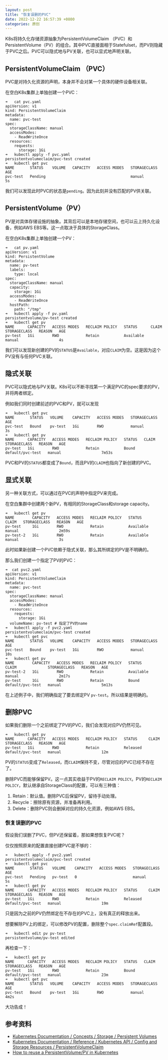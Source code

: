 ```yaml
---
layout: post
title: "恢复误删的PVC"
date: 2022-12-22 16:57:39 +0800
categories: 原创
---
```


K8s将持久化存储资源抽象为PersistentVolumeClaim （PVC）和 PersistentVolume（PV）的组合。其中PVC直接面相于Statefulset，而PV则隐藏于PVC之后。PVC可以隐式地与PV关联，也可以显式地声明关联。

## PersistentVolumeClaim （PVC）

PVC是对持久化资源的声明，本身并不会对某一个具体的硬件设备相关联。

在空白K8s集群上单独创建一个PVC：

```
➜   cat pvc.yaml
apiVersion: v1
kind: PersistentVolumeClaim
metadata:
  name: pvc-test
spec:
  storageClassName: manual
  accessModes:
    - ReadWriteOnce
  resources:
    requests:
      storage: 1Gi
➜   kubectl apply -f pvc.yaml
persistentvolumeclaim/pvc-test created
➜   kubectl get pvc
NAME       STATUS    VOLUME   CAPACITY   ACCESS MODES   STORAGECLASS   AGE
pvc-test   Pending                                      manual         5s
```

我们可以发现此时PVC的状态是`pending`。因为此刻并没有匹配的PV供关联。

## PersistentVolume（PV）

PV是对具体存储设施的抽象。其背后可以是本地存储空间，也可以云上持久化设备，例如AWS EBS等。这一点取决于具体的StorageClass。

在空白K8s集群上单独创建一个PV：

```
➜   cat pv.yaml
apiVersion: v1
kind: PersistentVolume
metadata:
  name: pv-test
  labels:
    type: local
spec:
  storageClassName: manual
  capacity:
    storage: 1Gi
  accessModes:
    - ReadWriteOnce
  hostPath:
    path: "/tmp"
➜   kubectl apply -f pv.yaml
persistentvolume/pv-test created
➜   kubectl get pv
NAME      CAPACITY   ACCESS MODES   RECLAIM POLICY   STATUS      CLAIM   STORAGECLASS   REASON   AGE
pv-test   1Gi        RWO            Retain           Available           manual                  4s
```

我们可以发现新创建的PV的`STATUS`是`Available`，对应`CLAIM`为空。这是因为这个PV没有与任何PVC关联。


## 隐式关联

PVC可以隐式地与PV关联。K8s可以不断寻找第一个满足PVC的spec要求的PV，并将两者绑定。

例如我们同时创建前述的PVC和PV，就可以发现

```
➜   kubectl get pvc
NAME       STATUS   VOLUME    CAPACITY   ACCESS MODES   STORAGECLASS   AGE
pvc-test   Bound    pv-test   1Gi        RWO            manual         3s
➜   kubectl get pv
NAME      CAPACITY   ACCESS MODES   RECLAIM POLICY   STATUS   CLAIM              STORAGECLASS   REASON   AGE
pv-test   1Gi        RWO            Retain           Bound    default/pvc-test   manual                  7m53s
```

PVC和PV的`STATUS`都变成了`Bound`，而且PV的`CLAIM`也指向了新创建的PVC。

## 显式关联

另一种关联方式，可以通过在PVC的声明中指定PV来完成。

在空白集群中创建两个新PV，有相同的StorageClass和storage capacity。

```
➜   kubectl get pv
NAME        CAPACITY   ACCESS MODES   RECLAIM POLICY   STATUS      CLAIM   STORAGECLASS   REASON   AGE
pv-test     1Gi        RWO            Retain           Available           manual                  2m59s
pv-test-2   1Gi        RWO            Retain           Available           manual                  3s
```

此时如果新创建一个PVC依赖于隐式关联，那么其所绑定的PV是不明确的。

那么我们创建一个指定了PV的PVC：

```
➜  cat pvc2.yaml
apiVersion: v1
kind: PersistentVolumeClaim
metadata:
  name: pvc-test
spec:
  storageClassName: manual
  accessModes:
    - ReadWriteOnce
  resources:
    requests:
      storage: 1Gi
  volumeName: pv-test # 指定了PV的name
➜   kubectl apply -f pvc2.yaml
persistentvolumeclaim/pvc-test created
➜   kubectl get pvc
NAME       STATUS   VOLUME    CAPACITY   ACCESS MODES   STORAGECLASS   AGE
pvc-test   Bound    pv-test   1Gi        RWO            manual         10s
➜   kubectl get pv
NAME        CAPACITY   ACCESS MODES   RECLAIM POLICY   STATUS      CLAIM              STORAGECLASS   REASON   AGE
pv-test-2   1Gi        RWO            Retain           Available                      manual                  2m17s
pv-test     1Gi        RWO            Retain           Bound       default/pvc-test   manual                  5m13s
```

在上述例子中，我们明确指定了要去绑定PV `pv-test`。所以结果是明确的。

## 删除PVC

如果我们删除一个之前绑定了PV的PVC，我们会发现对应PV仍然可见。

```
➜   kubectl get pv
NAME      CAPACITY   ACCESS MODES   RECLAIM POLICY   STATUS     CLAIM              STORAGECLASS   REASON   AGE
pv-test   1Gi        RWO            Retain           Released   default/pvc-test   manual                  12m
```

PV的`STATUS`变成了`Released`，而`CLAIM`保持不变，尽管对应的PVC已经不存在了。

删除PVC而能够保留PV。这一点其实收益于PV的`RECLAIM POLICY`。PV的`RECLAIM POLICY`，默认继承自StorageClass的配置，可以有三种值：
1. Retain：默认值。删除PVC后保留PV，留待手动处理。
2. Recycle：擦除原有资源，并准备再利用。
3. Delete：删除PVC则会删掉对应的持久化资源，例如AWS EBS。

### 恢复误删的PVC

假设我们误删了PVC，但PV还保留着，那如果想恢复PVC呢？

仅仅按照原来的配置直接创建PVC是不够的：

```
➜   kubectl apply -f pvc2.yaml
persistentvolumeclaim/pvc-test created
➜   kubectl get pvc
NAME       STATUS    VOLUME    CAPACITY   ACCESS MODES   STORAGECLASS   AGE
pvc-test   Pending   pv-test   0                         manual         5s
➜   kubectl get pv
NAME      CAPACITY   ACCESS MODES   RECLAIM POLICY   STATUS     CLAIM              STORAGECLASS   REASON   AGE
pv-test   1Gi        RWO            Retain           Released   default/pvc-test   manual                  19m
```

只是因为之前的PV仍然绑定在不存在的PVC上，没有真正的释放出来。

想要解除PV上的绑定，可以修改PV的配置，删除整个`spec.claimRef`配置段。

```
➜   kubectl edit pv pv-test
persistentvolume/pv-test edited
```

再检查一下：

```
➜   kubectl get pv
NAME      CAPACITY   ACCESS MODES   RECLAIM POLICY   STATUS   CLAIM              STORAGECLASS   REASON   AGE
pv-test   1Gi        RWO            Retain           Bound    default/pvc-test   manual                  23m
➜   kubectl get pvc
NAME       STATUS   VOLUME    CAPACITY   ACCESS MODES   STORAGECLASS   AGE
pvc-test   Bound    pv-test   1Gi        RWO            manual         4m2s
```

大功告成！


## 参考资料

* [Kubernetes Documentation / Concepts / Storage / Persistent Volumes](https://kubernetes.io/docs/concepts/storage/persistent-volumes/)
* [Kubernetes Documentation / Reference / Kubernetes API / Config and Storage Resources / PersistentVolumeClaim](https://kubernetes.io/docs/reference/kubernetes-api/config-and-storage-resources/persistent-volume-claim-v1/#PersistentVolumeClaimSpec)
* [How to reuse a PersistentVolume/PV in Kubernetes](https://letsdocloud.com/2020/09/how-to-reuse-a-persistentvolume-pv-in-kubernetes/)
